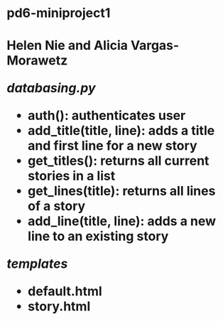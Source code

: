 <h1>pd6-miniproject1<h1>

Helen Nie and Alicia Vargas-Morawetz


*databasing.py*

   * auth(): authenticates user
   * add_title(title, line): adds a title and first line for a new story
   * get_titles(): returns all current stories in a list
   * get_lines(title): returns all lines of a story
   * add_line(title, line): adds a new line to an existing story

*templates*

   * default.html
   * story.html